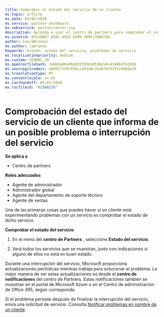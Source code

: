 ```yaml
---
title: Comprobar el estado del servicio de un cliente
ms.topic: article
ms.date: 05/05/2020
ms.service: partner-dashboard
ms.subservice: partnercenter-csp
description: Aprenda a usar el centro de partners para comprobar el estado del servicio de un cliente cuando se produzca un problema con un servicio.
ms.assetid: 05536BE7-A581-45D3-A390-2B9F139B5C6D
author: LauraBrenner
ms.author: labrenne
Keywords: Estado, estado del servicio, problemas de servicio
ms.localizationpriority: medium
ms.custom: SEOMAY.20
ms.openlocfilehash: 7a6bba0be0bb8337d3da0536d10c4346b3f61894
ms.sourcegitcommit: e9b627159745bcce53a8c2b1676f63f5249bba76
ms.translationtype: MT
ms.contentlocale: es-ES
ms.lasthandoff: 05/07/2020
ms.locfileid: "82908220"
---
```

# <a name="check-service-health-for-a-customer-reporting-a-potential-service-problem-or-outage"></a>Comprobación del estado del servicio de un cliente que informa de un posible problema o interrupción del servicio

**Se aplica a**

- Centro de partners

**Roles adecuados**

- Agente de administrador
- Administrador global
- Agente del departamento de soporte técnico
- Agente de ventas

Una de las primeras cosas que puedes hacer si un cliente está experimentando problemas con un servicio es comprobar el estado de dicho servicio.

**Comprobar el estado del servicio**

1. En el menú del **centro de Partners** , seleccione **Estado del servicio**.

2. Verá todos los servicios que se muestran, junto con indicaciones si alguno de ellos no está en buen estado.

Durante una interrupción del servicio, Microsoft proporciona actualizaciones periódicas mientras trabaja para solucionar el problema. La mejor manera de ver estas actualizaciones es desde el **centro de notificaciones** del centro de Partners. Estas notificaciones también se muestran en el portal de Microsoft Azure o en el Centro de administración de Office 395, según corresponda.

Si el problema persiste después de finalizar la interrupción del servicio, envía una solicitud de servicio. Consulta [Notificar problemas en nombre de un cliente](report-problems-on-behalf-of-a-customer.md).

 

 



